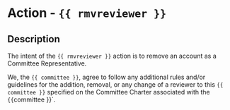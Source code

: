 # Action - `{{ rmvreviewer }}`

## Description

The intent of the `{{ rmvreviewer }}` action is to remove an account as a Committee Representative.

We, the `{{ committee }}`, agree to follow any additional rules and/or guidelines for the addition, removal, or any change of a reviewer to this `{{ committee }}` specified on the Committee Charter associated with the `{{`committee }}`.
